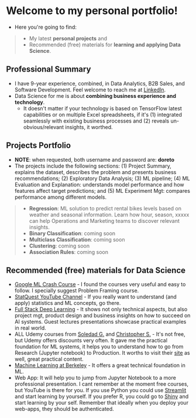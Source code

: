 #  Welcome to my personal portfolio!

* Here you're going to find:
> * My latest **personal projects** and
> * Recommended (free) materials for **learning and applying Data Science**.

## Professional Summary
* I have 9-year experience, combined, in Data Analytics, B2B Sales, and Software Development. Feel welcome to reach me at [LinkedIn](https://www.linkedin.com/in/fernandodoreto/).
* Data Science for me is about **combining business experience and technology**. 
  * It doesn't matter if your technology is based on TensorFlow latest capabilities or on multiple Excel spreadsheets, if it's (1) integrated seamlessly with existing business processes and (2) reveals un-obvious/relevant insights, it worthed. 

## Projects Portfolio
* **NOTE**: when requested, both username and password are: **doreto**
* The projects include the following sections: (1) Project Summary, explains the dataset, describes the problem and presents business recommendations; (2) Exploratory Data Analysis; (3) ML pipeline; (4) ML Evaluation and Explanation: understands model performance and how features affect target predictions; and (5) ML Experiment Mgt: compares performance among different models.

> * **Regression**: ML solution to predict rental bikes levels based on weather and seasonal information. Learn how hour, season, xxxxx can help Operations and Marketing teams to discover relevant insights.
> * **Binary Classification**: coming soon 
> * **Multiclass Classification**: coming soon
> * **Clustering**: coming soon 
> * **Association Rules**: coming soon

## Recommended (free) materials for Data Science
* [Google ML Crash Course](https://developers.google.com/machine-learning/crash-course) - I found the courses very useful and easy to follow. I specially suggest Problem Framing course.
* [StatQuest YouTube Channel](https://www.youtube.com/channel/UCtYLUTtgS3k1Fg4y5tAhLbw) - If you really want to understand (and apply) statistics and ML concepts, go there.
* [Full Stack Deep Learning](https://course.fullstackdeeplearning.com/) - It shows not only technical aspects, but also project mgt, product design and business insights on how to succeed on AI systems. Guest lectures presentations showcase practical examples in real world.
* ALL Udemy courses from [Soledad G.](https://www.udemy.com/user/soledad-galli/) and [Christopher S.](https://www.udemy.com/user/christopher-samiullah/) - It's not free, but Udemy offers discounts very often. It gave me the practical foundation for ML systems, it helps you to understand how to go from Research (Jupyter notebook) to Production. It worths to visit their [site](https://www.trainindata.com/) as well, great practical content. 
* [Machine Learning at Berkeley](https://ml.berkeley.edu/blog/tag/crash-course) - It offers a great technical foundation in ML.
* Web App: It will help you to jump from Jupyter Notebook to a more professional presentation. I cant remember at the moment free courses, but YouTube is there for you. If you use Python you could use [Streamlit](https://www.streamlit.io/) and start learning by yourself. If you prefer R, you could go to [Shiny](https://shiny.rstudio.com/) and start learning by your self. Remember that ideally when you deploy your web-apps, they should be authenticated.
